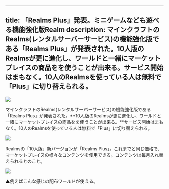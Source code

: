 
---
title: 「Realms Plus」発表。ミニゲームなども遊べる機能強化版Realm
description: マインクラフトのRealms(レンタルサーバーサービス)の機能強化版である「Realms Plus」が発表された。10人版のRealmsが更に進化し、ワールドと一緒にマーケットプレイスの商品をを使うことが出来る。サービス開始はまもなく。10人のRealmsを使っている人は無料で「Plus」に切り替えられる。
---

![](https://cdn-ak.f.st-hatena.com/images/fotolife/s/sasigume/20210208/20210208095504.jpg)

マインクラフトのRealms(レンタルサーバーサービス)の機能強化版である「Realms Plus」が発表された。**10人版のRealmsが更に進化し、ワールドと一緒にマーケットプレイスの商品をを使うことが出来る。**サービス開始はまもなく。10人のRealmsを使っている人は無料で「Plus」に切り替えられる。

![](https://cdn-ak.f.st-hatena.com/images/fotolife/s/sasigume/20210208/20210208121159.jpg)

Realmsの「10人版」新バージョンが「Realms Plus」。これまでと同じ価格で、マーケットプレイスの様々なコンテンツを使用できる。コンテンツは毎月入れ替えられるとのこと。

![](https://cdn-ak.f.st-hatena.com/images/fotolife/s/sasigume/20210208/20210208121203.jpg)

▲例えばこんな感じの配布ワールドが使える。
